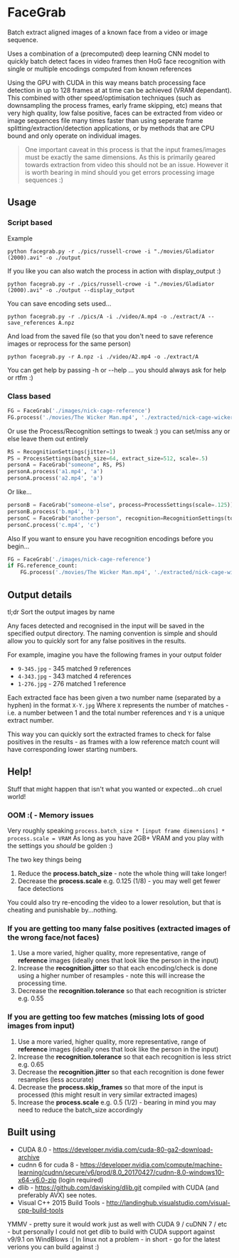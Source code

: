 # FaceGrab

Batch extract aligned images of a known face from a video or image sequence.

Uses a combination of a (precomputed) deep learning CNN model to quickly batch detect faces
in video frames then HoG face recognition with single or multiple encodings computed from known references

Using the GPU with CUDA in this way means batch processing face detection in up to 128 frames
at at time can be achieved (VRAM dependant). This combined with other speed/optimisation techniques
(such as downsampling the process frames, early frame skipping, etc) means that very high quality, low false positive, 
faces can be extracted from video or image sequences file many times faster than using seperate
frame splitting/extraction/detection applications, or by methods that are CPU bound and only operate on individual images.

> One important caveat in this process is that the input frames/images must be exactly the same dimensions.
> As this is primarily geared towards extraction from video this should not be an issue.
> However it is worth bearing in mind should you get errors processing image sequences :)

## Usage

### Script based

Example

```
python facegrab.py -r ./pics/russell-crowe -i "./movies/Gladiator (2000).avi" -o ./output 
```

If you like you can also watch the process in action with display_output :)

```
python facegrab.py -r ./pics/russell-crowe -i "./movies/Gladiator (2000).avi" -o ./output --display_output
```

You can save encoding sets used...

```
python facegrab.py -r ./pics/A -i ./video/A.mp4 -o ./extract/A --save_references A.npz
```

And load from the saved file (so that you don't need to save reference images or reprocess for the same person) 

```
python facegrab.py -r A.npz -i ./video/A2.mp4 -o ./extract/A
```

You can get help by passing -h or --help ... you should always ask for help or rtfm :)

### Class based

```python
FG = FaceGrab('./images/nick-cage-reference')
FG.process('./movies/The Wicker Man.mp4', './extracted/nick-cage-wicker-man')
```

Or use the Process/Recognition settings to tweak :) 
you can set/miss any or else leave them out entirely 
```python
RS = RecognitionSettings(jitter=1)
PS = ProcessSettings(batch_size=64, extract_size=512, scale=.5)
personA = FaceGrab("someone", RS, PS)
personA.process('a1.mp4', 'a')
personA.process('a2.mp4', 'a')
```

Or like...
```python
personB = FaceGrab("someone-else", process=ProcessSettings(scale=.125))
personB.process('b.mp4', 'b')
personC = FaceGrab("another-person", recognition=RecognitionSettings(tolerance=.4))
personC.process('c.mp4', 'c')
```

Also If you want to ensure you have recognition encodings before you begin...
```python
FG = FaceGrab('./images/nick-cage-reference')
if FG.reference_count:
    FG.process('./movies/The Wicker Man.mp4', './extracted/nick-cage-wicker-man')
```

## Output details

tl;dr Sort the output images by name

Any faces detected and recognised in the input will be saved in the specified output directory.
The naming convention is simple and should allow you to quickly sort for any false positives in the results.

For example, imagine you have the following frames in your output folder

* `9-345.jpg` - 345 matched 9 references
* `4-343.jpg` - 343 matched 4 references 
* `1-276.jpg` - 276 matched 1 reference

Each extracted face has been given a two number name (separated by a hyphen) in the format `X-Y.jpg`
Where `X` represents the number of matches - i.e. a number between 1 and the total number references and `Y` is a unique extract number. 

This way you can quickly sort the extracted frames to check for false positives in the results - as frames with a low reference match count will have corresponding lower starting numbers.

## Help!

Stuff that might happen that isn't what you wanted or expected...oh cruel world!

### OOM :( - Memory issues 

Very roughly speaking `process.batch_size * [input frame dimensions] * process.scale = VRAM`
As long as you have 2GB+ VRAM and you play with the settings you *should* be golden :)

The two key things being

1. Reduce the **process.batch_size**  - note the whole thing will take longer!
2. Decrease the **process.scale**  e.g. 0.125 (1/8) - you may well get fewer face detections

You could also try re-encoding the video to a lower resolution, but that is cheating and punishable by...nothing.

### If you are getting too many false positives (extracted images of the wrong face/not faces)

1. Use a more varied, higher quality, more representative, range of **reference**  images (ideally ones that look like the person in the input)
2. Increase the **recognition.jitter** so that each encoding/check is done using a higher number of resamples - note this will increase the processing time.
3. Decrease the **recognition.tolerance** so that each recognition is stricter e.g. 0.55

### If you are getting too few matches (missing lots of good images from input)

1. Use a more varied, higher quality, more representative, range of **reference**  images (ideally ones that look like the person in the input)
2. Increase the **recognition.tolerance** so that each recognition is less strict e.g. 0.65
3. Decrease the **recognition.jitter** so that each recognition is done fewer resamples (less accurate) 
4. Decrease the **process.skip_frames** so that more of the input is processed (this might result in very similar extracted images)
5. Increase the **process.scale** e.g. 0.5 (1/2) - bearing in mind you may need to reduce the batch_size accordingly

## Built using
- CUDA 8.0 - https://developer.nvidia.com/cuda-80-ga2-download-archive
- cudnn 6 for cuda 8 - https://developer.nvidia.com/compute/machine-learning/cudnn/secure/v6/prod/8.0_20170427/cudnn-8.0-windows10-x64-v6.0-zip (login required)
- dlib - https://github.com/davisking/dlib.git compiled with CUDA (and preferably AVX) see notes.
- Visual C++ 2015 Build Tools - http://landinghub.visualstudio.com/visual-cpp-build-tools

YMMV - pretty sure it would work just as well with CUDA 9 / cuDNN 7 / etc - but personally I could not get dlib to build with CUDA support against v9/9.1 on WindBlows :( In linux not a problem - in short - go for the latest verions you can build against :)


